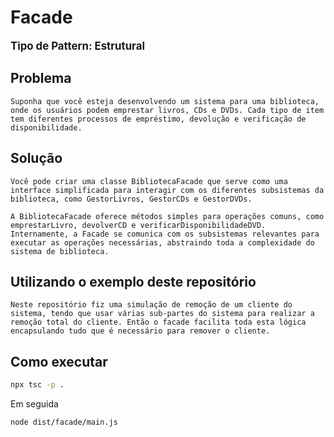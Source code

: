 # Facade
<b style="font-size: larger;">Tipo de Pattern: Estrutural</b>

## Problema
    Suponha que você esteja desenvolvendo um sistema para uma biblioteca, onde os usuários podem emprestar livros, CDs e DVDs. Cada tipo de item tem diferentes processos de empréstimo, devolução e verificação de disponibilidade.

## Solução
    Você pode criar uma classe BibliotecaFacade que serve como uma interface simplificada para interagir com os diferentes subsistemas da biblioteca, como GestorLivros, GestorCDs e GestorDVDs.

    A BibliotecaFacade oferece métodos simples para operações comuns, como emprestarLivro, devolverCD e verificarDisponibilidadeDVD. Internamente, a Facade se comunica com os subsistemas relevantes para executar as operações necessárias, abstraindo toda a complexidade do sistema de biblioteca.

## Utilizando o exemplo deste repositório
    Neste repositório fiz uma simulação de remoção de um cliente do sistema, tendo que usar várias sub-partes do sistema para realizar a remoção total do cliente. Então o facade facilita toda esta lógica encapsulando tudo que é necessário para remover o cliente.

## Como executar
```bash
npx tsc -p .
```
Em seguida
```bash
node dist/facade/main.js
```